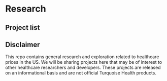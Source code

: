 # Research

## Project list

## Disclaimer

This repo contains general research and exploration related to healthcare prices in the US. We will be sharing projects here that may be of interest to other healthcare researchers and developers. These projects are released on an informational basis and are not official Turquoise Health products.
